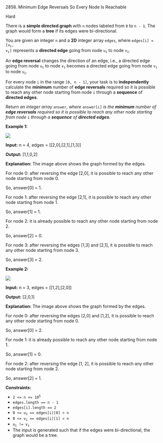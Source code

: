 2858\. Minimum Edge Reversals So Every Node Is Reachable

Hard

There is a **simple directed graph** with `n` nodes labeled from `0` to `n - 1`. The graph would form a **tree** if its edges were bi-directional.

You are given an integer `n` and a **2D** integer array `edges`, where <code>edges[i] = [u<sub>i</sub>, v<sub>i</sub>]</code> represents a **directed edge** going from node <code>u<sub>i</sub></code> to node <code>v<sub>i</sub></code>.

An **edge reversal** changes the direction of an edge, i.e., a directed edge going from node <code>u<sub>i</sub></code> to node <code>v<sub>i</sub></code> becomes a directed edge going from node <code>v<sub>i</sub></code> to node <code>u<sub>i</sub></code>.

For every node `i` in the range `[0, n - 1]`, your task is to **independently** calculate the **minimum** number of **edge reversals** required so it is possible to reach any other node starting from node `i` through a **sequence** of **directed edges**.

Return _an integer array_ `answer`_, where_ `answer[i]` _is the_ _**minimum** number of **edge reversals** required so it is possible to reach any other node starting from node_ `i` _through a **sequence** of **directed edges**._

**Example 1:**

![](https://assets.leetcode.com/uploads/2023/08/26/image-20230826221104-3.png)

**Input:** n = 4, edges = [[2,0],[2,1],[1,3]]

**Output:** [1,1,0,2]

**Explanation:** The image above shows the graph formed by the edges. 

For node 0: after reversing the edge [2,0], it is possible to reach any other node starting from node 0. 

So, answer[0] = 1. 

For node 1: after reversing the edge [2,1], it is possible to reach any other node starting from node 1. 

So, answer[1] = 1. 

For node 2: it is already possible to reach any other node starting from node 2. 

So, answer[2] = 0. 

For node 3: after reversing the edges [1,3] and [2,1], it is possible to reach any other node starting from node 3. 

So, answer[3] = 2.

**Example 2:**

![](https://assets.leetcode.com/uploads/2023/08/26/image-20230826225541-2.png)

**Input:** n = 3, edges = [[1,2],[2,0]]

**Output:** [2,0,1]

**Explanation:** The image above shows the graph formed by the edges. 

For node 0: after reversing the edges [2,0] and [1,2], it is possible to reach any other node starting from node 0. 

So, answer[0] = 2. 

For node 1: it is already possible to reach any other node starting from node 1. 

So, answer[1] = 0. 

For node 2: after reversing the edge [1, 2], it is possible to reach any other node starting from node 2. 

So, answer[2] = 1.

**Constraints:**

*   <code>2 <= n <= 10<sup>5</sup></code>
*   `edges.length == n - 1`
*   `edges[i].length == 2`
*   <code>0 <= u<sub>i</sub> == edges[i][0] < n</code>
*   <code>0 <= v<sub>i</sub> == edges[i][1] < n</code>
*   <code>u<sub>i</sub> != v<sub>i</sub></code>
*   The input is generated such that if the edges were bi-directional, the graph would be a tree.